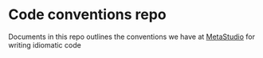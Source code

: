 # Code conventions repo

Documents in this repo outlines the conventions we have at [MetaStudio](http://metastudiohq.com) for writing idiomatic code

